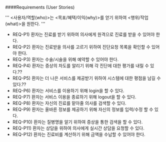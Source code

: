####Requirements (User Stories)

'''
<사용자/역할(who)>는 <목표/혜택/이익(why)>를 얻기 위하여 <행위/작업(what)>을 원한다.
'''

- REQ-P1) 환자는 진료를 받기 위하여 의사에게 원격으로 진료를 받을 수 있어야 한다.
- REQ-P2) 환자는 진료받을 의사를 고르기 위하여 진단요청 목록을 확인할 수 있어야 한다.
- REQ-P3) 환자는 수술/시술을 위해 예약할 수 있어야 한다.
- REQ-P4) 환자는 증상의 차도를 알리기 위해 각 진단에 대한 평가를 내릴 수 있다.??
- REQ-P5) 환자는 더 나은 서비스를 제공받기 위하여 시스템에 대한 평점을 남길 수 있다.??
- REQ-P6) 환자는 서비스를 이용하기 위해 login을 할 수 있다.
- REQ-P7) 환자는 서비스 이용을 종료하기 위해 logout을 할 수 있다.
- REQ-P8) 환자는 자신의 진료를 맡아줄 의사를 검색할 수 있다.
- REQ-P9) 환자는 올바른 정보를 제공하기 위해 자신의 정보를 입력/수정 할 수 있다.
- REQ-P10) 환자는 질병명을 알기 위하여 증상을 통한 검색을 할 수 있다.
- REQ-P11) 환자는 상담을 위하여 의사에게 실시간 상담을 요청할 수 있다.
- REQ-P12) 환자는 진료비를 계산하기 위해 금액을 수납할 수 있어야 한다.
